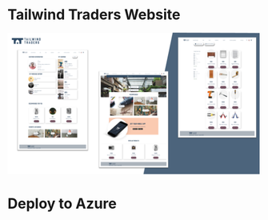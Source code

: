 # Tailwind Traders Website

![Tailwind Traders Website](Documents/Images/Website.png)


# Deploy to Azure

